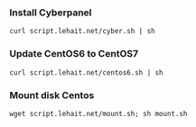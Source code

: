 ### Install Cyberpanel
``
curl script.lehait.net/cyber.sh | sh
``
### Update CentOS6 to CentOS7
``
curl script.lehait.net/centos6.sh | sh
``
### Mount disk Centos
``
wget script.lehait.net/mount.sh; sh mount.sh
``

